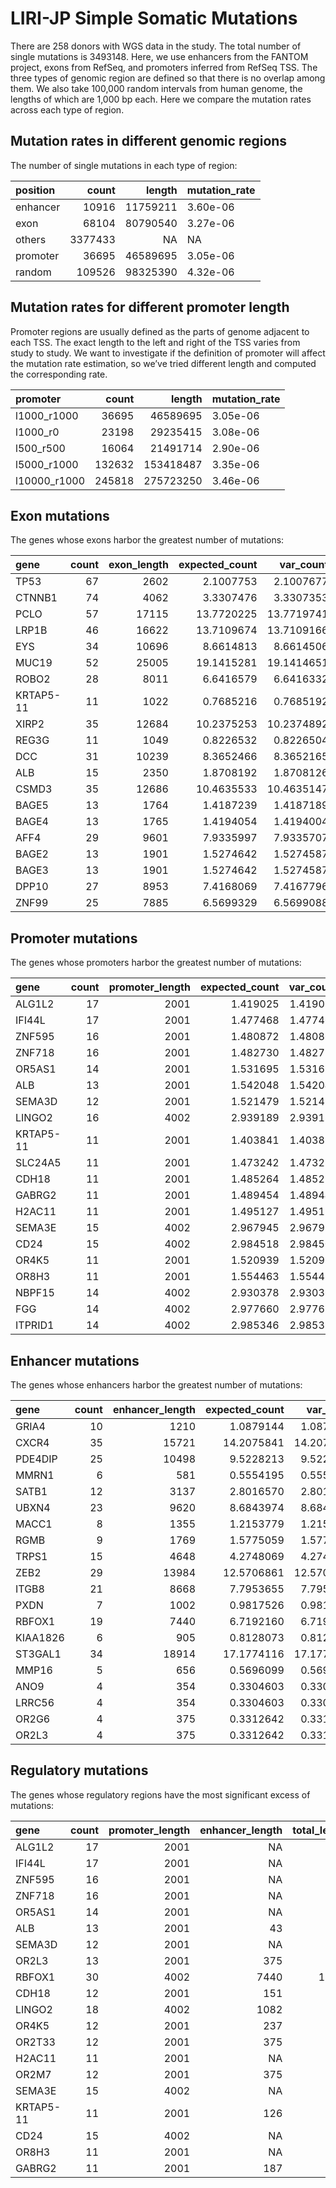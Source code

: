 LIRI-JP Simple Somatic Mutations
================

There are 258 donors with WGS data in the study. The total number of
single mutations is 3493148. Here, we use enhancers from the FANTOM
project, exons from RefSeq, and promoters inferred from RefSeq TSS. The
three types of genomic region are defined so that there is no overlap
among them. We also take 100,000 random intervals from human genome, the
lengths of which are 1,000 bp each. Here we compare the mutation rates
across each type of region.

## Mutation rates in different genomic regions

The number of single mutations in each type of region:

| position |   count |   length | mutation\_rate |
| :------- | ------: | -------: | :------------- |
| enhancer |   10916 | 11759211 | 3.60e-06       |
| exon     |   68104 | 80790540 | 3.27e-06       |
| others   | 3377433 |       NA | NA             |
| promoter |   36695 | 46589695 | 3.05e-06       |
| random   |  109526 | 98325390 | 4.32e-06       |

## Mutation rates for different promoter length

Promoter regions are usually defined as the parts of genome adjacent to
each TSS. The exact length to the left and right of the TSS varies from
study to study. We want to investigate if the definition of promoter
will affect the mutation rate estimation, so we’ve tried different
length and computed the corresponding rate.

| promoter      |  count |    length | mutation\_rate |
| :------------ | -----: | --------: | :------------- |
| l1000\_r1000  |  36695 |  46589695 | 3.05e-06       |
| l1000\_r0     |  23198 |  29235415 | 3.08e-06       |
| l500\_r500    |  16064 |  21491714 | 2.90e-06       |
| l5000\_r1000  | 132632 | 153418487 | 3.35e-06       |
| l10000\_r1000 | 245818 | 275723250 | 3.46e-06       |

## Exon mutations

<!-- The transcripts whose exon harbor the greatest number of mutations: -->

The genes whose exons harbor the greatest number of
mutations:

| gene      | count | exon\_length | expected\_count | var\_count | log.p\_value |
| :-------- | ----: | -----------: | --------------: | ---------: | -----------: |
| TP53      |    67 |         2602 |       2.1007753 |  2.1007677 |    73.861248 |
| CTNNB1    |    74 |         4062 |       3.3307476 |  3.3307353 |    70.278272 |
| PCLO      |    57 |        17115 |      13.7720225 | 13.7719741 |    17.548953 |
| LRP1B     |    46 |        16622 |      13.7109674 | 13.7109166 |    11.241712 |
| EYS       |    34 |        10696 |       8.6614813 |  8.6614506 |    10.231440 |
| MUC19     |    52 |        25005 |      19.1415281 | 19.1414651 |     9.364756 |
| ROBO2     |    28 |         8011 |       6.6416579 |  6.6416332 |     9.233099 |
| KRTAP5-11 |    11 |         1022 |       0.7685216 |  0.7685192 |     9.164113 |
| XIRP2     |    35 |        12684 |      10.2375253 | 10.2374892 |     8.959958 |
| REG3G     |    11 |         1049 |       0.8226532 |  0.8226504 |     8.860380 |
| DCC       |    31 |        10239 |       8.3652466 |  8.3652165 |     8.821133 |
| ALB       |    15 |         2350 |       1.8708192 |  1.8708126 |     8.794940 |
| CSMD3     |    35 |        12686 |      10.4635533 | 10.4635147 |     8.722455 |
| BAGE5     |    13 |         1764 |       1.4187239 |  1.4187189 |     8.389706 |
| BAGE4     |    13 |         1765 |       1.4194054 |  1.4194004 |     8.387267 |
| AFF4      |    29 |         9601 |       7.9335997 |  7.9335707 |     8.175749 |
| BAGE2     |    13 |         1901 |       1.5274642 |  1.5274587 |     8.016274 |
| BAGE3     |    13 |         1901 |       1.5274642 |  1.5274587 |     8.016274 |
| DPP10     |    27 |         8953 |       7.4168069 |  7.4167796 |     7.630398 |
| ZNF99     |    25 |         7885 |       6.5699329 |  6.5699088 |     7.480150 |

## Promoter mutations

<!-- The transcripts whose promoters harbor the greatest number of mutations: -->

The genes whose promoters harbor the greatest number of
mutations:

| gene      | count | promoter\_length | expected\_count | var\_count | log.p\_value |
| :-------- | ----: | ---------------: | --------------: | ---------: | -----------: |
| ALG1L2    |    17 |             2001 |        1.419025 |   1.419021 |    12.548016 |
| IFI44L    |    17 |             2001 |        1.477468 |   1.477463 |    12.273901 |
| ZNF595    |    16 |             2001 |        1.480872 |   1.480867 |    11.196108 |
| ZNF718    |    16 |             2001 |        1.482730 |   1.482725 |    11.188151 |
| OR5AS1    |    14 |             2001 |        1.531695 |   1.531690 |     8.966765 |
| ALB       |    13 |             2001 |        1.542048 |   1.542043 |     7.968459 |
| SEMA3D    |    12 |             2001 |        1.521479 |   1.521474 |     7.100384 |
| LINGO2    |    16 |             4002 |        2.939189 |   2.939180 |     7.024020 |
| KRTAP5-11 |    11 |             2001 |        1.403841 |   1.403836 |     6.536871 |
| SLC24A5   |    11 |             2001 |        1.473242 |   1.473237 |     6.333703 |
| CDH18     |    11 |             2001 |        1.485264 |   1.485259 |     6.299614 |
| GABRG2    |    11 |             2001 |        1.489454 |   1.489449 |     6.287807 |
| H2AC11    |    11 |             2001 |        1.495127 |   1.495123 |     6.271879 |
| SEMA3E    |    15 |             4002 |        2.967945 |   2.967936 |     6.230771 |
| CD24      |    15 |             4002 |        2.984518 |   2.984509 |     6.201158 |
| OR4K5     |    11 |             2001 |        1.520939 |   1.520934 |     6.200277 |
| OR8H3     |    11 |             2001 |        1.554463 |   1.554458 |     6.109324 |
| NBPF15    |    14 |             4002 |        2.930378 |   2.930369 |     5.583231 |
| FGG       |    14 |             4002 |        2.977660 |   2.977650 |     5.504800 |
| ITPRID1   |    14 |             4002 |        2.985346 |   2.985337 |     5.492196 |

## Enhancer mutations

<!-- The transcripts whose enhancers harbor the greatest number of mutations: -->

The genes whose enhancers harbor the greatest number of
mutations:

| gene     | count | enhancer\_length | expected\_count | var\_count | log.p\_value |
| :------- | ----: | ---------------: | --------------: | ---------: | -----------: |
| GRIA4    |    10 |             1210 |       1.0879144 |  1.0879102 |     6.621484 |
| CXCR4    |    35 |            15721 |      14.2075841 | 14.2075279 |     5.632876 |
| PDE4DIP  |    25 |            10498 |       9.5228213 |  9.5227837 |     4.663985 |
| MMRN1    |     6 |              581 |       0.5554195 |  0.5554170 |     4.595306 |
| SATB1    |    12 |             3137 |       2.8016570 |  2.8016462 |     4.424852 |
| UBXN4    |    23 |             9620 |       8.6843974 |  8.6843632 |     4.403021 |
| MACC1    |     8 |             1355 |       1.2153779 |  1.2153732 |     4.393655 |
| RGMB     |     9 |             1769 |       1.5775059 |  1.5774999 |     4.389865 |
| TRPS1    |    15 |             4648 |       4.2748069 |  4.2747893 |     4.377381 |
| ZEB2     |    29 |            13984 |      12.5706861 | 12.5706373 |     4.295168 |
| ITGB8    |    21 |             8668 |       7.7953655 |  7.7953355 |     4.180372 |
| PXDN     |     7 |             1002 |       0.9817526 |  0.9817480 |     4.128816 |
| RBFOX1   |    19 |             7440 |       6.7192160 |  6.7191898 |     4.111110 |
| KIAA1826 |     6 |              905 |       0.8128073 |  0.8128042 |     3.697683 |
| ST3GAL1  |    34 |            18914 |      17.1774116 | 17.1773438 |     3.658291 |
| MMP16    |     5 |              656 |       0.5696099 |  0.5696078 |     3.505999 |
| ANO9     |     4 |              354 |       0.3304603 |  0.3304589 |     3.417903 |
| LRRC56   |     4 |              354 |       0.3304603 |  0.3304589 |     3.417903 |
| OR2G6    |     4 |              375 |       0.3312642 |  0.3312629 |     3.413959 |
| OR2L3    |     4 |              375 |       0.3312642 |  0.3312629 |     3.413959 |

## Regulatory mutations

<!-- The transcripts whose regulatory regions have the most significant excess of mutations: -->

The genes whose regulatory regions have the most significant excess of
mutations:

| gene      | count | promoter\_length | enhancer\_length | total\_length | expected\_count | log.p\_value |
| :-------- | ----: | ---------------: | ---------------: | ------------: | --------------: | -----------: |
| ALG1L2    |    17 |             2001 |               NA |          2001 |        1.419025 |    12.548016 |
| IFI44L    |    17 |             2001 |               NA |          2001 |        1.477468 |    12.273901 |
| ZNF595    |    16 |             2001 |               NA |          2001 |        1.480872 |    11.196108 |
| ZNF718    |    16 |             2001 |               NA |          2001 |        1.482730 |    11.188151 |
| OR5AS1    |    14 |             2001 |               NA |          2001 |        1.531695 |     8.966765 |
| ALB       |    13 |             2001 |               43 |          2044 |        1.572013 |     7.871789 |
| SEMA3D    |    12 |             2001 |               NA |          2001 |        1.521479 |     7.100384 |
| OR2L3     |    13 |             2001 |              375 |          2376 |        1.847915 |     7.069120 |
| RBFOX1    |    30 |             4002 |             7440 |         11442 |        9.677225 |     6.894001 |
| CDH18     |    12 |             2001 |              151 |          2152 |        1.622128 |     6.806521 |
| LINGO2    |    18 |             4002 |             1082 |          5084 |        3.892324 |     6.774804 |
| OR4K5     |    12 |             2001 |              237 |          2238 |        1.717066 |     6.547772 |
| OR2T33    |    12 |             2001 |              375 |          2376 |        1.822949 |     6.277911 |
| H2AC11    |    11 |             2001 |               NA |          2001 |        1.495127 |     6.271879 |
| OR2M7     |    12 |             2001 |              375 |          2376 |        1.833429 |     6.252190 |
| SEMA3E    |    15 |             4002 |               NA |          4002 |        2.967945 |     6.230771 |
| KRTAP5-11 |    11 |             2001 |              126 |          2127 |        1.513201 |     6.221596 |
| CD24      |    15 |             4002 |               NA |          4002 |        2.984518 |     6.201158 |
| OR8H3     |    11 |             2001 |               NA |          2001 |        1.554463 |     6.109324 |
| GABRG2    |    11 |             2001 |              187 |          2188 |        1.657345 |     5.843658 |
